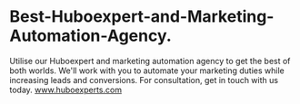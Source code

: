 # Best-Huboexpert-and-Marketing-Automation-Agency.
Utilise our Huboexpert and marketing automation agency to get the best of both worlds. We'll work with you to automate your marketing duties while increasing leads and conversions. For  consultation, get in touch with us today.
www.huboexperts.com
